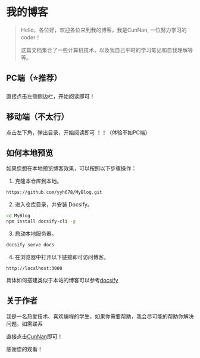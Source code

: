 # 我的博客

> Hello，各位好，欢迎各位来到我的博客，我是CunNan, 一位努力学习的coder！
>
> 这篇文档集合了一些计算机技术，以及我自己平时的学习笔记和自我理解等等。

## PC端（⭐️推荐）
直接点击左侧侧边栏，开始阅读即可！

## 移动端（不太行）
点击左下角，弹出目录，开始阅读即可 ！！（体验不如PC端）

## 如何本地预览

如果您想在本地预览博客效果，可以按照以下步骤操作：

1. 克隆本仓库到本地。

```bash
https://github.com/yyh678/MyBlog.git
```

2. 进入仓库目录，并安装 Docsify。

```bash
cd MyBlog
npm install docsify-cli -g
```

3. 启动本地服务器。

```bash
docsify serve docs
```

4. 在浏览器中打开以下链接即可访问博客。

```
http://localhost:3000
```

具体如何搭建类似于本站的博客可以参考[docsify](https://docsify.js.org/#/zh-cn/)

## 关于作者

我是一名热爱技术、喜欢编程的学生，如果你需要帮助，我会尽可能的帮助你解决问题。如需联系

直接点击[CunNan](/ABOUTME.md)即可！

感谢您的观看！
